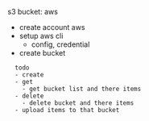 s3 bucket: aws

- create account aws
- setup aws cli
  - config, credential
- create bucket

```
  todo
  - create
  - get
    - get bucket list and there items
  - delete
    - delete bucket and there items
  - upload items to that bucket

```
